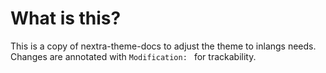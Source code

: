 # What is this?

This is a copy of nextra-theme-docs to adjust the theme to inlangs needs. Changes are annotated with `Modification: ` for trackability.
